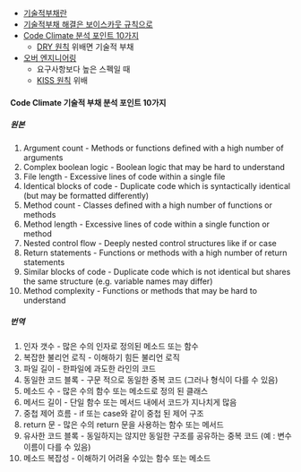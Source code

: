 - [기술적부채란](https://brunch.co.kr/@pubjinson/23)
- [기술적부채 해결은 보이스카웃 규칙으로](https://www.slideshare.net/mobile/jinhyuckkim7/ss-79626046)
- [Code Climate 분석 포인트 10가지](https://codeclimate.com/blog/10-point-technical-debt-assessment/)
  - [DRY 원칙](프로그래밍의-정석#22-drydont-repeat-yourself) 위배면 기술적 부채
- [오버 엔지니어링](https://zetawiki.com/wiki/오버엔지니어링)
  - 요구사항보다 높은 스펙일 때
  - [KISS 원칙](2-원칙-프로그래밍의-가이드라인#21-kisskeep-it-simple-stupid--keep-it-short-and-simple) 위배

#### Code Climate 기술적 부채 분석 포인트 10가지
##### 원본
1. Argument count - Methods or functions defined with a high number of arguments
2. Complex boolean logic - Boolean logic that may be hard to understand
3. File length - Excessive lines of code within a single file
4. Identical blocks of code - Duplicate code which is syntactically identical (but may be formatted differently)
5. Method count - Classes defined with a high number of functions or methods
6. Method length - Excessive lines of code within a single function or method
7. Nested control flow - Deeply nested control structures like if or case
8. Return statements - Functions or methods with a high number of return statements
9. Similar blocks of code - Duplicate code which is not identical but shares the same structure (e.g. variable names may differ)
10. Method complexity - Functions or methods that may be hard to understand

##### 번역
1. 인자 갯수 - 많은 수의 인자로 정의된 메소드 또는 함수
2. 복잡한 불리언 로직 - 이해하기 힘든 불리언 로직
3. 파일 길이 - 한파일에 과도한 라인의 코드
4. 동일한 코드 블록 - 구문 적으로 동일한 중복 코드 (그러나 형식이 다를 수 있음)
5. 메소드 수 - 많은 수의 함수 또는 메소드로 정의 된 클래스
6. 메서드 길이 - 단일 함수 또는 메서드 내에서 코드가 지나치게 많음
7. 중첩 제어 흐름 - if 또는 case와 같이 중첩 된 제어 구조
8. return 문 - 많은 수의 return 문을 사용하는 함수 또는 메서드
9. 유사한 코드 블록 - 동일하지는 않지만 동일한 구조를 공유하는 중복 코드 (예 : 변수 이름이 다를 수 있음)
10. 메소드 복잡성 - 이해하기 어려울 수있는 함수 또는 메소드